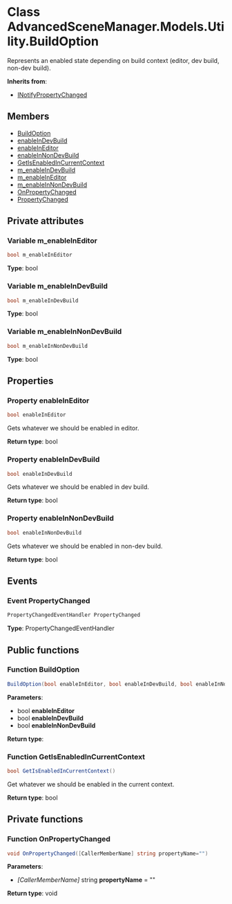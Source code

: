 <a id="Models.Utility.BuildOption"></a>
# Class AdvancedSceneManager.Models.Utility.BuildOption






Represents an enabled state depending on build context (editor, dev build, non-dev build).



**Inherits from**:

* [INotifyPropertyChanged](undefined.md#undefined)

## Members

* [BuildOption](Models.Utility.BuildOption.md#Models.Utility.BuildOption_1a0faf7427fdf0a3a5507c414749f22aad)
* [enableInDevBuild](Models.Utility.BuildOption.md#Models.Utility.BuildOption_1a241b7ca7ec5a0e28323f07f3eb984d53)
* [enableInEditor](Models.Utility.BuildOption.md#Models.Utility.BuildOption_1a817a1783623f44d45a42da1852c4c9f6)
* [enableInNonDevBuild](Models.Utility.BuildOption.md#Models.Utility.BuildOption_1ae77738d71853835ef7a79640160bf114)
* [GetIsEnabledInCurrentContext](Models.Utility.BuildOption.md#Models.Utility.BuildOption_1a1c60376254947155109c2ecc6117dbcd)
* [m\_enableInDevBuild](Models.Utility.BuildOption.md#Models.Utility.BuildOption_1a19d1bdd2dffad6321c196fbcbe355f35)
* [m\_enableInEditor](Models.Utility.BuildOption.md#Models.Utility.BuildOption_1a5bd9761c88427d3af0cd1b55e6d4485d)
* [m\_enableInNonDevBuild](Models.Utility.BuildOption.md#Models.Utility.BuildOption_1ad8c3821966162d1005c9fc158fe0d24e)
* [OnPropertyChanged](Models.Utility.BuildOption.md#Models.Utility.BuildOption_1a271433d4a450ba14354437e8259a22fb)
* [PropertyChanged](Models.Utility.BuildOption.md#Models.Utility.BuildOption_1aa421d817626998e9bcafaf0d70106b7f)

## Private attributes

<a id="Models.Utility.BuildOption_1a5bd9761c88427d3af0cd1b55e6d4485d"></a>
### Variable m\_enableInEditor





```csharp
bool m_enableInEditor
```







**Type**: bool





<a id="Models.Utility.BuildOption_1a19d1bdd2dffad6321c196fbcbe355f35"></a>
### Variable m\_enableInDevBuild





```csharp
bool m_enableInDevBuild
```







**Type**: bool





<a id="Models.Utility.BuildOption_1ad8c3821966162d1005c9fc158fe0d24e"></a>
### Variable m\_enableInNonDevBuild





```csharp
bool m_enableInNonDevBuild
```







**Type**: bool





## Properties

<a id="Models.Utility.BuildOption_1a817a1783623f44d45a42da1852c4c9f6"></a>
### Property enableInEditor





```csharp
bool enableInEditor
```

Gets whatever we should be enabled in editor.





**Return type**: bool





<a id="Models.Utility.BuildOption_1a241b7ca7ec5a0e28323f07f3eb984d53"></a>
### Property enableInDevBuild





```csharp
bool enableInDevBuild
```

Gets whatever we should be enabled in dev build.





**Return type**: bool





<a id="Models.Utility.BuildOption_1ae77738d71853835ef7a79640160bf114"></a>
### Property enableInNonDevBuild





```csharp
bool enableInNonDevBuild
```

Gets whatever we should be enabled in non-dev build.





**Return type**: bool





## Events

<a id="Models.Utility.BuildOption_1aa421d817626998e9bcafaf0d70106b7f"></a>
### Event PropertyChanged





```csharp
PropertyChangedEventHandler PropertyChanged
```







**Type**: PropertyChangedEventHandler





## Public functions

<a id="Models.Utility.BuildOption_1a0faf7427fdf0a3a5507c414749f22aad"></a>
### Function BuildOption



```csharp
BuildOption(bool enableInEditor, bool enableInDevBuild, bool enableInNonDevBuild)
```







**Parameters**:

* bool **enableInEditor**
* bool **enableInDevBuild**
* bool **enableInNonDevBuild**

**Return type**: 





<a id="Models.Utility.BuildOption_1a1c60376254947155109c2ecc6117dbcd"></a>
### Function GetIsEnabledInCurrentContext



```csharp
bool GetIsEnabledInCurrentContext()
```

Get whatever we should be enabled in the current context.





**Return type**: bool





## Private functions

<a id="Models.Utility.BuildOption_1a271433d4a450ba14354437e8259a22fb"></a>
### Function OnPropertyChanged



```csharp
void OnPropertyChanged([CallerMemberName] string propertyName="")
```







**Parameters**:

* _[CallerMemberName]_ string **propertyName** = "" 

**Return type**: void






[static]: https://img.shields.io/badge/-static-lightgrey (static)



